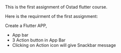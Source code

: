 This is the first assignment of Ostad flutter course.

Here is the requirment of the first assignment:

Create a Flutter APP, 
- App bar 
- 3 Action button in App Bar
- Clicking on Action icon will give Snackbar message
